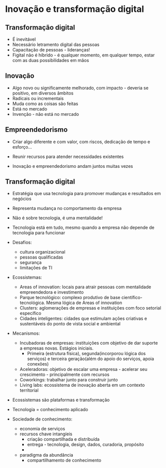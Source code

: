 # Inovação e transformação digital

## Transformação digital

- É inevitável
- Necessário letramento digital das pessoas
- Capacitação de pessoas - lideranças!
- Figital não é híbrido - é qualquer momento, em qualquer tempo, estar com as duas possibilidades em mãos

## Inovação

- Algo novo ou significamente melhorado, com impacto - deveria se positivo, em diversos âmbitos
- Radicais ou incrementais
- Muda como as coisas são feitas
- Está no mercado
- Invenção - não está no mercado

## Empreendedorismo

- Criar algo diferente e com valor, com riscos, dedicação de tempo e esforço...
- Reunir recursos para atender necessidades existentes

- Inovação e empreendedorismo andam juntos muitas vezes

## Transformação digital

- Estratégia que usa tecnologia para promover mudanças e resultados em negócios
- Representa mudança no comportamento da empresa
- Não é sobre tecnologia, é uma mentalidade!
- Tecnologia está em tudo, mesmo quando a empresa não depende de tecnologia para funcionar

- Desafios:
  - cultura organizacional
  - pessoas qualificadas
  - segurança 
  - limitações de TI

- Ecossistemas:
  - Areas of innovation: locais para atrair pessoas com mentalidade empreendedora e investimento
  - Parque tecnológico: complexo produtivo de base científico-tecnológica. Mesma lógica de Areas of innovation
  - Clusters: aglomerações de empresas e instituições com foco setorial específico
  - Cidades inteligentes: cidades que estimulam ações criativas e sustentáveis do ponto de vista social e ambiental

- Mecanismos:
  - Incubadoras de empresas: instituições com objetivo de dar suporte a empresas novas. Estágios iniciais.
    - Primeira (estrutura física), segunda(incorporou lógica dos serviços) e terceira geração(além do apoio do serviços, apoia conexões)
  - Aceleradoras: objetivo de escalar uma empresa - acelerar seu crescimento - principalmente com recursos
  - Coworkings: trabalhar junto para construir junto
  - Living labs: ecossistema de inovação aberta em um contexto territorial

- Ecossistemas são plataformas e transformação
- Tecnologia = conhecimento aplicado

- Sociedade de conhecimento:
  - economia de serviços
  - recursos chave intangíeis
    - criação compartilhada e distribuída
    - entrega - tecnologia, design, dados, curadoria, propósito
    - 
  - paradigma da abundância
    - compartilhamento de conhecimento
  

